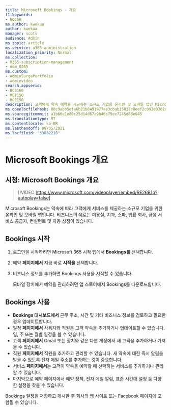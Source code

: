 ```yaml
---
title: Microsoft Bookings - 개요
f1.keywords:
- NOCSH
ms.author: kwekua
author: kwekua
manager: scotv
audience: Admin
ms.topic: article
ms.service: o365-administration
localization_priority: Normal
ms.collection:
- M365-subscription-management
- Adm_O365
ms.custom:
- AdminSurgePortfolio
- adminvideo
search.appverid:
- BCS160
- MET150
- MOE150
description: 고객에게 약속 예약을 제공하는 소규모 기업용 온라인 및 모바일 앱인 Microsoft Bookings에 대해 자세히 알아보십시오.
ms.openlocfilehash: 80c9abb5efa6b21b8491977ae3cbab15832c8eef2c092e8302a1ac5c0f26ad6e
ms.sourcegitcommit: a1b66e1e80c25d14d67a9b46c79ec7245d88e045
ms.translationtype: MT
ms.contentlocale: ko-KR
ms.lasthandoff: 08/05/2021
ms.locfileid: "53882218"
---
```

# <a name="overview-of-microsoft-bookings"></a>Microsoft Bookings 개요

## <a name="watch-overview-of-microsoft-bookings"></a>시청: Microsoft Bookings 개요

> [!VIDEO https://www.microsoft.com/videoplayer/embed/RE26B1q?autoplay=false]

Microsoft Bookings는 약속에 따라 고객에게 서비스를 제공하는 소규모 기업을 위한 온라인 및 모바일 앱입니다. 비즈니스의 예로는 미용실, 치과, 스파, 법률 회사, 금융 서비스 공급자, 컨설턴트 및 자동 상점이 있습니다.

## <a name="get-started-with-bookings"></a>Bookings 시작

1. 로그인을 시작하려면 Microsoft 365 시작 앱에서 **Bookings를** 선택합니다.
1. 예약 **페이지에서** 지금 바로 **시작을** 선택합니다.
1. 비즈니스 정보를 추가하면 Bookings 사용을 시작할 수 있습니다.

    모바일 장치에서 예약을 관리하려면 앱 스토어에서 Bookings를 다운로드합니다.

## <a name="use-bookings"></a>Bookings 사용

- **Bookings 대시보드에서** 근무 주소, 시간 및 기타 비즈니스 정보를 검토하고 필요한 경우 업데이트합니다.
- 일정 **페이지에서** 사용자와 직원은 고객 약속을 추가하거나 업데이트할 수 있습니다. 일, 주 또는 월별 일정을 볼 수 있습니다.
- 고객 **페이지에서** Gmail 또는 장치와 같은 다른 계정에서 새 고객을 추가하거나 가져올 수 있습니다.
- 직원 **페이지에서** 직원을 추가하고 관리할 수 있습니다. 새 약속에 대한 즉시 알림을 받을 수 있도록 전자 메일 주소를 추가하는 것이 중요합니다.
- 서비스 **페이지에서는** 고객이 약속을 예약할 때 선택하는 서비스를 추가하거나 관리할 수 있습니다.
- 마지막으로 예약 페이지에서  예약 정책, 전자 메일 알림, 표준 시간대 설정 등 다양한 설정을 찾을 수 있습니다.

Bookings 일정을 저장하고 게시한 후 회사의 웹 사이트 또는 Facebook 페이지에 포함될 수 있습니다.
